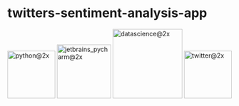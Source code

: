 # twitters-sentiment-analysis-app
<img width="107" alt="python@2x" src="https://user-images.githubusercontent.com/63045639/98217640-c6615d80-1f70-11eb-98c8-ed7f2ee8f60c.png">  <img width="121" alt="jetbrains_pycharm@2x" src="https://user-images.githubusercontent.com/63045639/98217719-e1cc6880-1f70-11eb-90b1-4324ceb1f72a.png"> <img width="156" alt="datascience@2x" src="https://user-images.githubusercontent.com/63045639/98217863-15a78e00-1f71-11eb-9445-7907ec4e0c66.png"> <img width="107" alt="twitter@2x" src="https://user-images.githubusercontent.com/63045639/98217986-3c65c480-1f71-11eb-9f78-a248c3601824.png">





